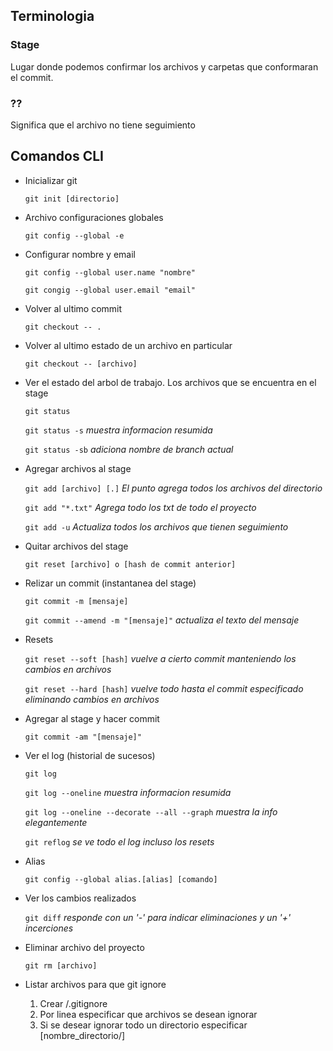 ## Terminologia

### Stage
  Lugar donde podemos confirmar los archivos y carpetas que conformaran el
  commit.

### ??
  Significa que el archivo no tiene seguimiento

## Comandos CLI


* Inicializar git

  `git init [directorio]`

* Archivo configuraciones globales

  `git config --global -e`

* Configurar nombre y email

  `git config --global user.name "nombre"`

  `git congig --global user.email "email"`

* Volver al ultimo commit

  `git checkout -- .`

* Volver al ultimo estado de un archivo en particular

  `git checkout -- [archivo]`

* Ver el estado del arbol de trabajo. Los archivos que se encuentra en el stage

  `git status`

  `git status -s` *muestra informacion resumida*

  `git status -sb` *adiciona nombre de branch actual*

* Agregar archivos al stage

  `git add [archivo] [.]`  *El punto agrega todos los archivos del directorio*

  `git add "*.txt"` *Agrega todo los txt de todo el proyecto*

  `git add -u` *Actualiza todos los archivos que tienen seguimiento*

* Quitar archivos del stage

  `git reset [archivo] o [hash de commit anterior]`

* Relizar un commit (instantanea del stage)

  `git commit -m [mensaje]`

  `git commit --amend -m "[mensaje]"` *actualiza el texto del mensaje*

* Resets

  `git reset --soft [hash]` *vuelve a cierto commit manteniendo los cambios en archivos*

  `git reset --hard [hash]` *vuelve todo hasta el commit especificado eliminando cambios en archivos*

* Agregar al stage y hacer commit

  `git commit -am "[mensaje]"`

* Ver el log (historial de sucesos)

  `git log`

  `git log --oneline` *muestra informacion resumida*

  `git log --oneline --decorate --all --graph`  *muestra la info elegantemente*

  `git reflog` *se ve todo el log incluso los resets*

* Alias

  `git config --global alias.[alias] [comando]`

* Ver los cambios realizados

  `git diff` *responde con un '-' para indicar eliminaciones y un '+' incerciones*

* Eliminar archivo del proyecto

  `git rm [archivo]`

* Listar archivos para que git ignore

  1. Crear /.gitignore
  2. Por linea especificar que archivos se desean ignorar
  3. Si se desear ignorar todo un directorio especificar [nombre_directorio/]
